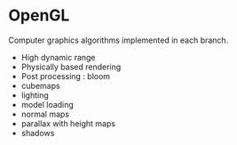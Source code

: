 # OpenGL
Computer graphics algorithms implemented in each branch. 

- High dynamic range
- Physically based rendering
- Post processing : bloom
- cubemaps
- lighting
- model loading
- normal maps
- parallax with height maps
- shadows
